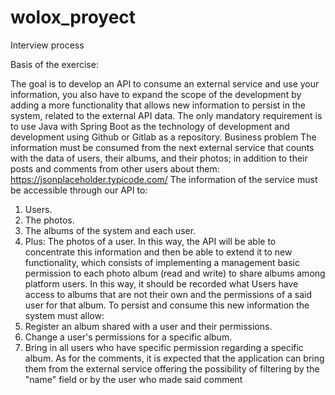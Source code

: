 # wolox_proyect

Interview process

Basis of the exercise:

The goal is to develop an API to consume an external service and use
your information, you also have to expand the scope of the development by adding a
more functionality that allows new information to persist in the system,
related to the external API data.
The only mandatory requirement is to use Java with Spring Boot as the technology of
development and development using Github or Gitlab as a repository.
Business problem
The information must be consumed from the next external service that counts
with the data of users, their albums, and their photos; in addition to their posts and
comments from other users about them: https://jsonplaceholder.typicode.com/
The information of the service must be accessible through our API to:

1. Users.
2. The photos.
3. The albums of the system and each user.
4. Plus: The photos of a user.
   In this way, the API will be able to concentrate this information and then be able to
   extend it to new functionality, which consists of implementing a management
   basic permission to each photo album (read and write) to share
   albums among platform users. In this way, it should be recorded what
   Users have access to albums that are not their own and the permissions of a said user for that album. To persist and consume this new information the system
   must allow:
5. Register an album shared with a user and their permissions.
6. Change a user's permissions for a specific album.
7. Bring in all users who have specific permission regarding a
   specific album.
   As for the comments, it is expected that the application can bring them from the
   external service offering the possibility of filtering by the "name" field or by the user who made said comment
